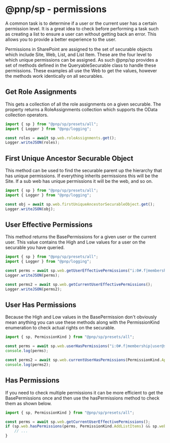 # @pnp/sp - permissions

A common task is to determine if a user or the current user has a certain permission level. It is a great idea to check before performing a task such as creating a list to ensure a user can without getting back an error. This allows you to provide a better experience to the user.

Permissions in SharePoint are assigned to the set of securable objects which include Site, Web, List, and List Item. These are the four level to which unique permissions can be assigned. As such @pnp/sp provides a set of methods defined in the QueryableSecurable class to handle these permissions. These examples all use the Web to get the values, however the methods work identically on all securables.

## Get Role Assignments

This gets a collection of all the role assignments on a given securable. The property returns a RoleAssignments collection which supports the OData collection operators.

```TypeScript
import { sp } from "@pnp/sp/presets/all";
import { Logger } from "@pnp/logging";

const roles = await sp.web.roleAssignments.get();
Logger.writeJSON(roles);
```

## First Unique Ancestor Securable Object

This method can be used to find the securable parent up the hierarchy that has unique permissions. If everything inherits permissions this will be the Site. If a sub web has unique permissions it will be the web, and so on.

```TypeScript
import { sp } from "@pnp/sp/presets/all";
import { Logger } from "@pnp/logging";

const obj = await sp.web.firstUniqueAncestorSecurableObject.get();
Logger.writeJSON(obj);
```

## User Effective Permissions

This method returns the BasePermissions for a given user or the current user. This value contains the High and Low values for a user on the securable you have queried.

```TypeScript
import { sp } from "@pnp/sp/presets/all";
import { Logger } from "@pnp/logging";

const perms = await sp.web.getUserEffectivePermissions("i:0#.f|membership|user@site.com");
Logger.writeJSON(perms);

const perms2 = await sp.web.getCurrentUserEffectivePermissions();
Logger.writeJSON(perms2);
```

## User Has Permissions

Because the High and Low values in the BasePermission don't obviously mean anything you can use these methods along with the PermissionKind enumeration to check actual rights on the securable.

```TypeScript
import { sp, PermissionKind } from "@pnp/sp/presets/all";

const perms = await sp.web.userHasPermissions("i:0#.f|membership|user@site.com", PermissionKind.ApproveItems);
console.log(perms);

const perms2 = await sp.web.currentUserHasPermissions(PermissionKind.ApproveItems);
console.log(perms2);
```

## Has Permissions

If you need to check multiple permissions it can be more efficient to get the BasePermissions once and then use the hasPermissions method to check them as shown below. 

```TypeScript
import { sp, PermissionKind } from "@pnp/sp/presets/all";

const perms = await sp.web.getCurrentUserEffectivePermissions();
if (sp.web.hasPermissions(perms, PermissionKind.AddListItems) && sp.web.hasPermissions(perms, PermissionKind.DeleteVersions)) {
    // ...
}
```